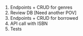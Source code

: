 1. Endpoints + CRUD for genres
2. Review DB [Need another POV]
3. Endpoints + CRUD for borrowed
4. API call with ISBN
5. Tests